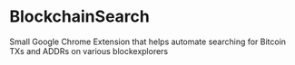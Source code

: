 # BlockchainSearch
Small Google Chrome Extension that helps automate searching for Bitcoin TXs and ADDRs on various blockexplorers
